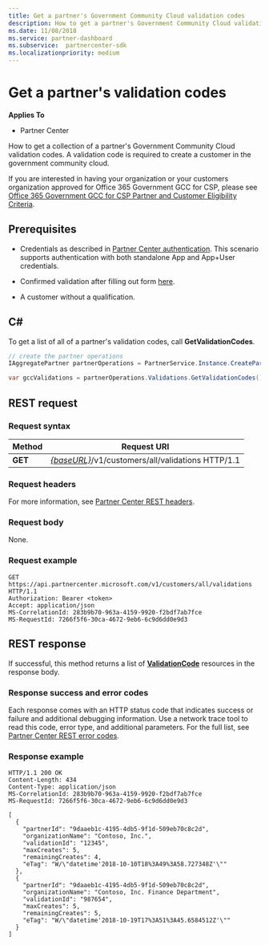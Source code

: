 ```yaml
---
title: Get a partner's Government Community Cloud validation codes
description: How to get a partner's Government Community Cloud validation codes.
ms.date: 11/08/2018
ms.service: partner-dashboard
ms.subservice:  partnercenter-sdk
ms.localizationpriority: medium
---
```


# Get a partner's validation codes

**Applies To**

- Partner Center

How to get a collection of a partner's Government Community Cloud validation codes. A validation code is required to create a customer in the government community cloud.

If you are interested in having your organization or your customers organization approved for Office 365 Government GCC for CSP, please see [Office 365 Government GCC for CSP Partner and Customer Eligibility Criteria](https://docs.microsoft.com/partner-center/csp-gcc-validate).

## Prerequisites

- Credentials as described in [Partner Center authentication](partner-center-authentication.md). This scenario supports authentication with both standalone App and App+User credentials.

- Confirmed validation after filling out form [here](https://products.office.com/government/eligibility-validation?ReqType=CSPPartner).

- A customer without a qualification.

## C\#

To get a list of all of a partner's validation codes, call **GetValidationCodes**.

``` csharp
// create the partner operations
IAggregatePartner partnerOperations = PartnerService.Instance.CreatePartnerOperations(credentials);

var gccValidations = partnerOperations.Validations.GetValidationCodes();
```

## REST request

### Request syntax

| Method  | Request URI                                                                                          |
|---------|------------------------------------------------------------------------------------------------------|
| **GET** | [*{baseURL}*](partner-center-rest-urls.md)/v1/customers/all/validations HTTP/1.1 |

### Request headers

For more information, see [Partner Center REST headers](headers.md).

### Request body

None.

### Request example

```http
GET https://api.partnercenter.microsoft.com/v1/customers/all/validations HTTP/1.1
Authorization: Bearer <token>
Accept: application/json
MS-CorrelationId: 283b9b70-963a-4159-9920-f2bdf7ab7fce
MS-RequestId: 7266f5f6-30ca-4672-9eb6-6c9d6dd0e9d3
```

## REST response

If successful, this method returns a list of [**ValidationCode**](utility-resources.md#validationcode) resources in the response body.

### Response success and error codes

Each response comes with an HTTP status code that indicates success or failure and additional debugging information. Use a network trace tool to read this code, error type, and additional parameters. For the full list, see [Partner Center REST error codes](error-codes.md).

### Response example

```http
HTTP/1.1 200 OK
Content-Length: 434
Content-Type: application/json
MS-CorrelationId: 283b9b70-963a-4159-9920-f2bdf7ab7fce
MS-RequestId: 7266f5f6-30ca-4672-9eb6-6c9d6dd0e9d3

[
  {
    "partnerId": "9daaeb1c-4195-4db5-9f1d-509eb70c8c2d",
    "organizationName": "Contoso, Inc.",
    "validationId": "12345",
    "maxCreates": 5,
    "remainingCreates": 4,
    "eTag": "W/\"datetime'2018-10-10T18%3A49%3A58.727348Z'\""
  },
  {
    "partnerId": "9daaeb1c-4195-4db5-9f1d-509eb70c8c2d",
    "organizationName": "Contoso, Inc. Finance Department",
    "validationId": "987654",
    "maxCreates": 5,
    "remainingCreates": 5,
    "eTag": "W/\"datetime'2018-10-19T17%3A51%3A45.6584512Z'\""
  }
]
```
